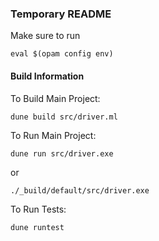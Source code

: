 ### Temporary README

Make sure to run

```shell
eval $(opam config env)
```

#### Build Information

To Build Main Project:
```shell
dune build src/driver.ml
```
To Run Main Project:
```shell
dune run src/driver.exe
```
or
```shell
./_build/default/src/driver.exe
```
To Run Tests:
```shell
dune runtest
```

